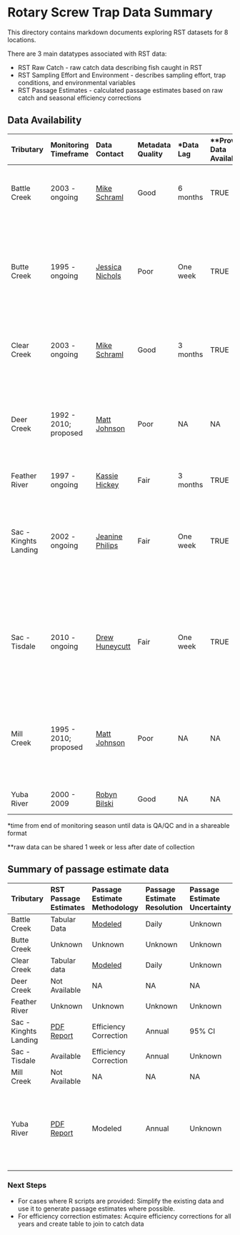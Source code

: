 
# Rotary Screw Trap Data Summary 

This directory contains markdown documents exploring RST datasets for 8 locations. 

There are 3 main datatypes associated with RST data:

* RST Raw Catch - raw catch data describing fish caught in RST 
* RST Sampling Effort and Environment - describes sampling effort, trap conditions, and environmental variables
* RST Passage Estimates - calculated passage estimates based on raw catch and seasonal efficiency corrections


## Data Availability

| Tributary | Monitoring Timeframe | Data Contact | Metadata Quality | *Data Lag | **Provisional Data Available | Notes | 
| :--------- | :------------ | :------------ | :----------- | :-----------| :----------- | :--------------------- | 
| Battle Creek | 2003 - ongoing | [Mike Schraml](mailto:mike_schraml@fws.gov)  | Good | 6 months | TRUE | Provisional data may be available but will not be easy to get | 
| Butte Creek | 1995 - ongoing | [Jessica Nichols](Jessica.Nichols@Wildlife.ca.gov) | Poor | One week | TRUE | Field crew uploads to CAMP daily, QC on a weekly basis, need to wait until end of season for escapement values |
| Clear Creek | 2003 - ongoing | [Mike Schraml](mailto:mike_schraml@fws.gov)  | Good | 3 months | TRUE | Provisional data may be available but will not be easy to get |
| Deer Creek | 1992 - 2010; proposed | [Matt Johnson](mailto:Matt.Johnson@wildlife.ca.gov) | Poor | NA | NA | Currently only historical data; proposed program that will be similar to Clear and Battle |
| Feather River | 1997 - ongoing | [Kassie Hickey](mailto:KHickey@psmfc.org) | Fair | 3 months | TRUE | |
| Sac - Kinghts Landing | 2002 - ongoing | [Jeanine Philips](mailto:Jeanine.Phillips@wildlife.ca.gov) | Fair | One week | TRUE | Field crew uploads to CAMP daily, QC on a weekly basis, need to wait until end of season for escapement values |
| Sac - Tisdale | 2010 - ongoing | [Drew Huneycutt](mailto:andrew.huneycutt@wildlife.ca.gov) | Fair | One week | TRUE | Field crew uploads to CAMP daily, QC on a weekly basis, need to wait until end of season for escapement values |
| Mill Creek | 1995 - 2010; proposed | [Matt Johnson](mailto:Matt.Johnson@wildlife.ca.gov) | Poor | NA | NA | Currently only historical data; proposed program that will be similar to Clear and Battle |
| Yuba River | 2000 - 2009 | [Robyn Bilski](mailto:Robyn.Bilski@Wildlife.ca.gov) | Good | NA | NA | Only historical data |

*time from end of monitoring season until data is QA/QC and in a shareable format 

**raw data can be shared 1 week or less after date of collection

## Summary of passage estimate data

| Tributary | RST Passage Estimates | Passage Estimate Methodology | Passage Estimate Resolution | Passage Estimate Uncertainty | Notes |
| :--------- | :------------ | :------------ | :----------- | :-----------| :----------- |
| Battle Creek | Tabular Data | [Modeled](https://github.com/FlowWest/JPE-datasets/blob/main/scripts/rst/battle-creek/Daily%20Passage.R) | Daily | Unknown | |
| Butte Creek | Unknown | Unknown | Unknown | Unknown | |
| Clear Creek | Tabular data | [Modeled](https://github.com/FlowWest/JPE-datasets/blob/main/scripts/rst/battle-creek/Daily%20Passage.R) | Daily | Unknown | |
| Deer Creek | Not Available | NA | NA | NA | |
| Feather River | Unknown | Unknown | Unknown | Unknown | |
| Sac - Kinghts Landing | [PDF Report](https://www.calfish.org/ProgramsData/ConservationandManagement/CentralValleyMonitoring/SacramentoValleyTributaryMonitoring/MiddleSacramentoRiverSalmonandSteelheadMonitoring.aspx) | Efficiency Correction | Annual | 95% CI | | 
| Sac - Tisdale | Available | Efficiency Correction | Annual | Unknown | |
| Mill Creek | Not Available | NA | NA | NA | |
| Yuba River | [PDF Report](https://www.yubawater.org/Archive.aspx?AMID=45) | Modeled | Annual | Unknown | Daily estimates are calculated using the GAM model but are not reported



### Next Steps 

- For cases where R scripts are provided: Simplify the existing data and use it to generate passage estimates where possible. 
- For efficiency correction estimates: Acquire efficiency corrections for all years and create table to join to catch data
